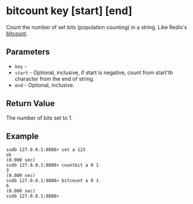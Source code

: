 # bitcount key [start] [end]

Count the number of set bits (population counting) in a string. Like Redis's [bitcount](http://redis.io/commands/bitcount).

## Parameters

* `key` - 
* `start` - Optional, inclusive, if start is negative, count from start'th character from the end of string.
* `end` - Optional, inclusive.

## Return Value

The number of bits set to 1.

## Example

	ssdb 127.0.0.1:8888> set a 123
	ok
	(0.000 sec)
	ssdb 127.0.0.1:8888> countbit a 0 1
	3
	(0.000 sec)
	ssdb 127.0.0.1:8888> bitcount a 0 1
	6
	(0.000 sec)
	ssdb 127.0.0.1:8888> 
